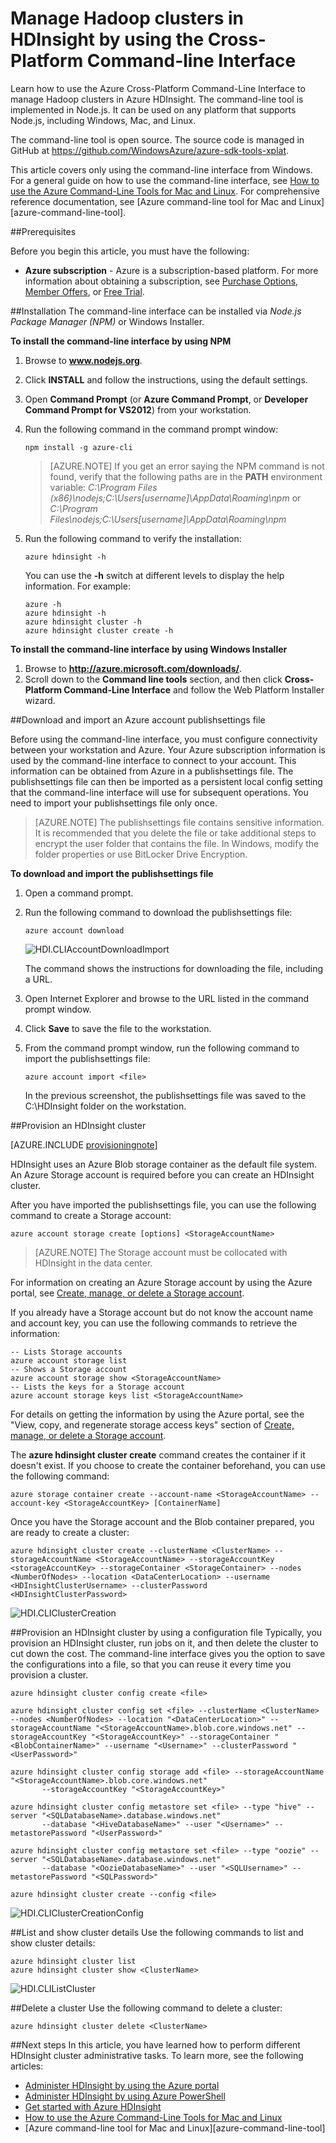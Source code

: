<properties 
	pageTitle="Manage Hadoop clusters using Cross-Platform Command-Line | Azure" 
	description="Learn how to use the Cross-Platform Command-Line Interface to manage Hadoop clusters in HDIsight on any platform that supports Node.js, including Windows, Mac, and Linux." 
	services="hdinsight" 
	editor="cgronlun" 
	manager="paulettm" 
	authors="mumian" 
	documentationCenter=""/>

<tags 
	ms.service="hdinsight" 
	ms.workload="big-data" 
	ms.tgt_pltfrm="na" 
	ms.devlang="na" 
	ms.topic="article" 
	ms.date="03/31/2015" 
	ms.author="jgao"/>

# Manage Hadoop clusters in HDInsight by using the Cross-Platform Command-line Interface

Learn how to use the Azure Cross-Platform Command-Line Interface to manage Hadoop clusters in Azure HDInsight. The command-line tool is implemented in Node.js. It can be used on any platform that supports Node.js, including Windows, Mac, and Linux. 

The command-line tool is open source. The source code is managed in GitHub at <a href= "https://github.com/WindowsAzure/azure-sdk-tools-xplat">https://github.com/WindowsAzure/azure-sdk-tools-xplat</a>. 

This article covers only using the command-line interface from Windows. For a general guide on how to use the command-line interface, see [How to use the Azure Command-Line Tools for Mac and Linux][azure-command-line-tools]. For comprehensive reference documentation, see [Azure command-line tool for Mac and Linux][azure-command-line-tool].


##Prerequisites

Before you begin this article, you must have the following:

- **Azure subscription** - Azure is a subscription-based platform. For more information about obtaining a subscription, see [Purchase Options][azure-purchase-options], [Member Offers][azure-member-offers], or [Free Trial][azure-free-trial].

##Installation
The command-line interface can be installed via *Node.js Package Manager (NPM)* or Windows Installer.

**To install the command-line interface by using NPM**

1.	Browse to **www.nodejs.org**.
2.	Click **INSTALL** and follow the instructions, using the default settings.
3.	Open **Command Prompt** (or **Azure Command Prompt**, or **Developer Command Prompt for VS2012**) from your workstation.
4.	Run the following command in the command prompt window:

		npm install -g azure-cli

	> [AZURE.NOTE] If you get an error saying the NPM command is not found, verify that the following paths are in the **PATH** environment variable: <i>C:\Program Files (x86)\nodejs;C:\Users\[username]\AppData\Roaming\npm</i> or <i>C:\Program Files\nodejs;C:\Users\[username]\AppData\Roaming\npm</i>


5.	Run the following command to verify the installation:

		azure hdinsight -h

	You can use the **-h** switch at different levels to display the help information. For example:
		
		azure -h
		azure hdinsight -h
		azure hdinsight cluster -h
		azure hdinsight cluster create -h

**To install the command-line interface by using Windows Installer**

1.	Browse to **http://azure.microsoft.com/downloads/**.
2.	Scroll down to the **Command line tools** section, and then click **Cross-Platform Command-Line Interface** and follow the Web Platform Installer wizard.

##Download and import an Azure account publishsettings file

Before using the command-line interface, you must configure connectivity between your workstation and Azure. Your Azure subscription information is used by the command-line interface to connect to your account. This information can be obtained from Azure in a publishsettings file. The publishsettings file can then be imported as a persistent local config setting that the command-line interface will use for subsequent operations. You need to import your publishsettings file only once.

> [AZURE.NOTE] The publishsettings file contains sensitive information. It is recommended that you delete the file or take additional steps to encrypt the user folder that contains the file. In Windows, modify the folder properties or use BitLocker Drive Encryption.


**To download and import the publishsettings file**

1.	Open a command prompt.
2.	Run the following command to download the publishsettings file:

		azure account download
 
	![HDI.CLIAccountDownloadImport][image-cli-account-download-import]

	The command shows the instructions for downloading the file, including a URL.

3.	Open Internet Explorer and browse to the URL listed in the command prompt window.
4.	Click **Save** to save the file to the workstation.
5.	From the command prompt window, run the following command to import the publishsettings file:

		azure account import <file>

	In the previous screenshot, the publishsettings file was saved to the C:\HDInsight folder on the workstation.


##Provision an HDInsight cluster

[AZURE.INCLUDE [provisioningnote](../includes/hdinsight-provisioning.md)]


HDInsight uses an Azure Blob storage container as the default file system. An Azure Storage account is required before you can create an HDInsight cluster. 

After you have imported the publishsettings file, you can use the following command to create a Storage account:

	azure account storage create [options] <StorageAccountName>


> [AZURE.NOTE] The Storage account must be collocated with HDInsight in the data center.


For information on creating an Azure Storage account by using the Azure portal, see [Create, manage, or delete a Storage account][azure-create-storageaccount].

If you already have a Storage account but do not know the account name and account key, you can use the following commands to retrieve the information:

	-- Lists Storage accounts
	azure account storage list
	-- Shows a Storage account
	azure account storage show <StorageAccountName>
	-- Lists the keys for a Storage account
	azure account storage keys list <StorageAccountName>

For details on getting the information by using the Azure portal, see the "View, copy, and regenerate storage access keys" section of [Create, manage, or delete a Storage account][azure-create-storageaccount].


The **azure hdinsight cluster create** command creates the container if it doesn't exist. If you choose to create the container beforehand, you can use the following command:

	azure storage container create --account-name <StorageAccountName> --account-key <StorageAccountKey> [ContainerName]
		
Once you have the Storage account and the Blob container prepared, you are ready to create a cluster: 

	azure hdinsight cluster create --clusterName <ClusterName> --storageAccountName <StorageAccountName> --storageAccountKey <storageAccountKey> --storageContainer <StorageContainer> --nodes <NumberOfNodes> --location <DataCenterLocation> --username <HDInsightClusterUsername> --clusterPassword <HDInsightClusterPassword>

![HDI.CLIClusterCreation][image-cli-clustercreation]

















##Provision an HDInsight cluster by using a configuration file
Typically, you provision an HDInsight cluster, run jobs on it, and then delete the cluster to cut down the cost. The command-line interface gives you the option to save the configurations into a file, so that you can reuse it every time you provision a cluster.  
 
	azure hdinsight cluster config create <file>
	 
	azure hdinsight cluster config set <file> --clusterName <ClusterName> --nodes <NumberOfNodes> --location "<DataCenterLocation>" --storageAccountName "<StorageAccountName>.blob.core.windows.net" --storageAccountKey "<StorageAccountKey>" --storageContainer "<BlobContainerName>" --username "<Username>" --clusterPassword "<UserPassword>"
	 
	azure hdinsight cluster config storage add <file> --storageAccountName "<StorageAccountName>.blob.core.windows.net"
	       --storageAccountKey "<StorageAccountKey>"
	 
	azure hdinsight cluster config metastore set <file> --type "hive" --server "<SQLDatabaseName>.database.windows.net"
	       --database "<HiveDatabaseName>" --user "<Username>" --metastorePassword "<UserPassword>"
	 
	azure hdinsight cluster config metastore set <file> --type "oozie" --server "<SQLDatabaseName>.database.windows.net"
	       --database "<OozieDatabaseName>" --user "<SQLUsername>" --metastorePassword "<SQLPassword>"
	 
	azure hdinsight cluster create --config <file>
		 


![HDI.CLIClusterCreationConfig][image-cli-clustercreation-config]


##List and show cluster details
Use the following commands to list and show cluster details:
	
	azure hdinsight cluster list
	azure hdinsight cluster show <ClusterName>
	
![HDI.CLIListCluster][image-cli-clusterlisting]


##Delete a cluster
Use the following command to delete a cluster:

	azure hdinsight cluster delete <ClusterName>




##Next steps
In this article, you have learned how to perform different HDInsight cluster administrative tasks. To learn more, see the following articles:

* [Administer HDInsight by using the Azure portal][hdinsight-admin-portal]
* [Administer HDInsight by using Azure PowerShell][hdinsight-admin-powershell]
* [Get started with Azure HDInsight][hdinsight-get-started]
* [How to use the Azure Command-Line Tools for Mac and Linux][azure-command-line-tools]
* [Azure command-line tool for Mac and Linux][azure-command-line-tool]


[azure-command-line-tools]: xplat-cli.md
[azure-create-storageaccount]: storage-create-storage-account.md 
[azure-purchase-options]: http://azure.microsoft.com/pricing/purchase-options/
[azure-member-offers]: http://azure.microsoft.com/pricing/member-offers/
[azure-free-trial]: http://azure.microsoft.com/pricing/free-trial/


[hdinsight-admin-portal]: hdinsight-administer-use-management-portal.md
[hdinsight-admin-powershell]: hdinsight-administer-use-powershell.md
[hdinsight-get-started]: hdinsight-get-started.md

[image-cli-account-download-import]: ./media/hdinsight-administer-use-command-line/HDI.CLIAccountDownloadImport.png 
[image-cli-clustercreation]: ./media/hdinsight-administer-use-command-line/HDI.CLIClusterCreation.png
[image-cli-clustercreation-config]: ./media/hdinsight-administer-use-command-line/HDI.CLIClusterCreationConfig.png
[image-cli-clusterlisting]: ./media/hdinsight-administer-use-command-line/HDI.CLIListClusters.png "List and show clusters"
